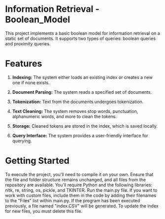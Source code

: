 # Information Retrieval - Boolean_Model

This project implements a basic boolean model for information retrieval on a static set of documents. It supports two types of queries: boolean queries and proximity queries.

# Features

1) **Indexing:** The system either loads an existing index or creates a new one if none exists.

2) **Document Parsing:** The system reads a specified set of documents.

3) **Tokenization:** Text from the documents undergoes tokenization.

4) **Text Cleaning:** The system removes stop words, punctuation, alphanumeric words, and more to clean the tokens.

5) **Storage:** Cleaned tokens are stored in the index, which is saved locally.

6) **Query Interface:** The system provides a user-friendly interface for querying.

# Getting Started

To execute the project, you'll need to compile it on your own. Ensure that the file and folder structure remains unchanged, and all files from the repository are available. You'll require Python and the following libraries: nltk, re, string, os, pickle, and TKINTER. Run the main.py file. If you want to work with custom files, include them in the code by adding their filenames to the "Files" list within main.py. If the program has been executed previously, a file named "index.CSV" will be generated. To update the index for new files, you must delete this file.
